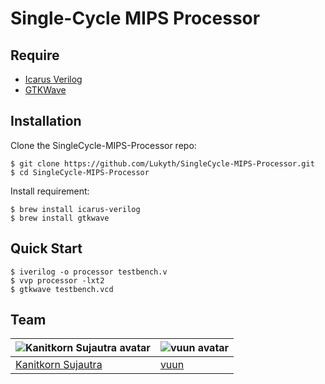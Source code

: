 # Single-Cycle MIPS Processor

## Require
  
  * [Icarus Verilog](http://iverilog.icarus.com/)
  * [GTKWave](http://gtkwave.sourceforge.net/)

## Installation
  
  Clone the SingleCycle-MIPS-Processor repo:

    $ git clone https://github.com/Lukyth/SingleCycle-MIPS-Processor.git
    $ cd SingleCycle-MIPS-Processor

  Install requirement:

    $ brew install icarus-verilog
    $ brew install gtkwave

## Quick Start
  
    $ iverilog -o processor testbench.v
    $ vvp processor -lxt2
    $ gtkwave testbench.vcd
    
## Team

  ![Kanitkorn Sujautra avatar](https://avatars0.githubusercontent.com/u/7040242?v=3&s=60) | ![vuun avatar](https://avatars3.githubusercontent.com/u/8774760?v=3&s=60)
---|---
[Kanitkorn Sujautra](https://github.com/lukyth) | [vuun](https://github.com/vuun)

